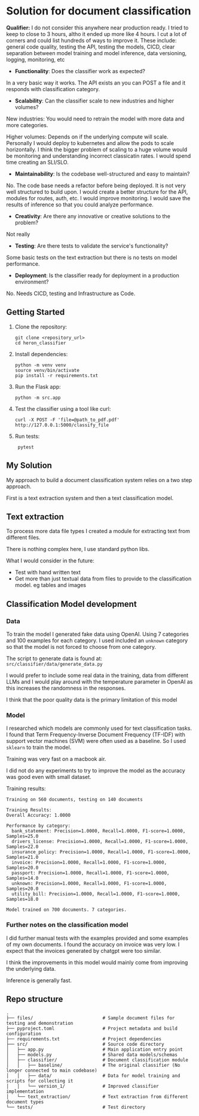# Solution for document classification


**Qualifier:** I do not consider this anywhere near production ready. I tried to keep to close to 3 hours, altho it ended up more like 4 hours. I cut a lot of corners and could list hundreds of ways to improve it. These include: general code quality, testing the API, testing the models, CICD, clear separation between model training and model inference, data versioning, logging, monitoring, etc


- **Functionality**: Does the classifier work as expected?

In a very basic way it works. The API exists an you can POST a file and it responds with classification category.

- **Scalability**: Can the classifier scale to new industries and higher volumes?

New industries: You would need to retrain the model with more data and more categories.

Higher volumes: Depends on if the underlying compute will scale. Personally I would deploy to kubernetes and allow the pods to scale horizontally. I think the bigger problem of scaling to a huge volume would be monitoring and understanding incorrect classicatin rates. I would spend time creating an SLI/SLO.

- **Maintainability**: Is the codebase well-structured and easy to maintain?

No. The code base needs a refactor before being deployed. It is not very well structured to build upon. I would create a better structure for the API, modules for routes, auth, etc. I would improve monitoring. I would save the results of inference so that you could analyze performance.



- **Creativity**: Are there any innovative or creative solutions to the problem?

Not really

- **Testing**: Are there tests to validate the service's functionality?

Some basic tests on the text extraction but there is no tests on model performance.

- **Deployment**: Is the classifier ready for deployment in a production environment?

No. Needs CICD, testing and Infrastructure as Code.

## Getting Started
1. Clone the repository:
    ```shell
    git clone <repository_url>
    cd heron_classifier
    ```

2. Install dependencies:
    ```shell
    python -m venv venv
    source venv/bin/activate
    pip install -r requirements.txt
    ```

3. Run the Flask app:
    ```shell
    python -m src.app
    ```

4. Test the classifier using a tool like curl:
    ```shell
    curl -X POST -F 'file=@path_to_pdf.pdf' http://127.0.0.1:5000/classify_file
    ```

5. Run tests:
   ```shell
    pytest
    ```

## My Solution

My approach to build a document classification system relies on a two step approach.

First is a text extraction system and then a text classification model.

## Text extraction

To process more data file types I created a module for extracting text from different files.

There is nothing complex here, I  use standard python libs.

What I would consider in the future:
- Test with hand written text
- Get more than just textual data from files to provide to the classification model. eg tables and images

## Classification Model development

### Data
To train the model I generated fake data using OpenAI. Using 7 categories and 100 examples for each category.
I used included an `unknown` category so that the model is not forced to choose from one category.

The script to generate data is found at: `src/classifier/data/generate_data.py`

I would prefer to include some real data in the training, data from different LLMs and I would play around with the temperature parameter in OpenAI as this increases the randomness in the responses.

I think that the poor quality data is the primary limitation of this model

### Model

I researched which models are commonly used for text classification tasks. I found that Term Frequency-Inverse Document Frequency (TF-IDF) with support vector machines (SVM) were often used as a baseline. So I used `sklearn` to train the model. 

Training was very fast on a macbook air.

I did not do any experiments to try to improve the model as the accuracy was good even with small dataset.


Training results:

```
Training on 560 documents, testing on 140 documents

Training Results:
Overall Accuracy: 1.0000

Performance by category:
  bank_statement: Precision=1.0000, Recall=1.0000, F1-score=1.0000, Samples=25.0
  drivers_license: Precision=1.0000, Recall=1.0000, F1-score=1.0000, Samples=22.0
  insurance_policy: Precision=1.0000, Recall=1.0000, F1-score=1.0000, Samples=21.0
  invoice: Precision=1.0000, Recall=1.0000, F1-score=1.0000, Samples=20.0
  passport: Precision=1.0000, Recall=1.0000, F1-score=1.0000, Samples=14.0
  unknown: Precision=1.0000, Recall=1.0000, F1-score=1.0000, Samples=20.0
  utility_bill: Precision=1.0000, Recall=1.0000, F1-score=1.0000, Samples=18.0

Model trained on 700 documents. 7 categories.
```

### Further notes on the classification model

I did further manual tests with the examples provided and some examples of my own documents. I found the accuracy on invoice was very low. I expect that the invoices generated by chatgpt were too similar. 

I think the improvements in this model would mainly come from improving the underlying data.

Inference is generally fast.


## Repo structure

```
.
├── files/                          # Sample document files for testing and demonstration
├── pyproject.toml                  # Project metadata and build configuration
├── requirements.txt                # Project dependencies
├── src/                            # Source code directory
│   ├── app.py                      # Main application entry point
│   ├── models.py                   # Shared data models/schemas
│   ├── classifier/                 # Document classification module
│   │   ├── baseline/               # The original classifier (No longer connected to main codebase)
│   │   ├── data/                   # Data for model training and scripts for collecting it
│   │   └── version_1/              # Improved classifier implementation
│   └── text_extraction/            # Text extraction from different document types
└── tests/                          # Test directory
```